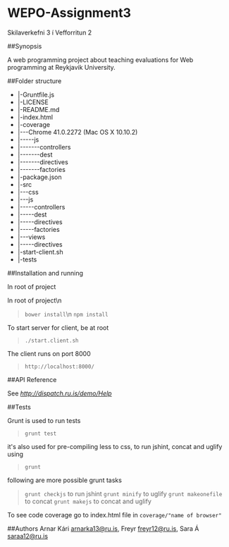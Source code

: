 # WEPO-Assignment3
Skilaverkefni 3 í Vefforritun 2

##Synopsis

A web programming project about teaching evaluations for Web programming at Reykjavik University.

##Folder structure
*   |-Gruntfile.js
*   |-LICENSE
*   |-README.md
*   |-index.html
*   |-coverage
*   |---Chrome 41.0.2272 (Mac OS X 10.10.2)
*   |-----js
*   |-------controllers
*   |-------dest
*   |-------directives
*   |-------factories
*   |-package.json
*   |-src
*   |---css
*   |---js
*   |-----controllers
*   |-----dest
*   |-----directives
*   |-----factories
*   |---views
*   |-----directives
*   |-start-client.sh
*   |-tests

##Installation and running

In root of project

In root of project\n
>`bower install`\n
>`npm install`

To start server for client, be at root

>`./start.client.sh`

The client runs on port 8000

>`http://localhost:8000/`

##API Reference

See *http://dispatch.ru.is/demo/Help*

##Tests

Grunt is used to run tests

>`grunt test`

it's also used for pre-compiling less to css, to run jshint, concat and uglify using

>`grunt`

following are more possible grunt tasks

>`grunt checkjs`
to run jshint
>`grunt minify` 
to uglify
>`grunt makeonefile`
to concat
>`grunt makejs` 
to concat and uglify

To see code coverage go to index.html file in `coverage/"name of browser"`

##Authors
Arnar Kári arnarka13@ru.is, Freyr freyr12@ru.is, Sara Á saraa12@ru.is

